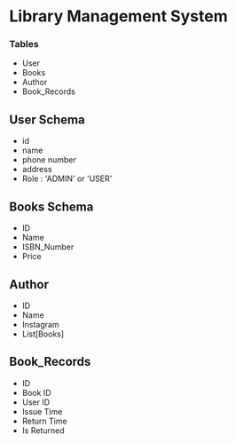 # Library Management System

### Tables

- User
- Books
- Author
- Book_Records

## User Schema

- id
- name
- phone number
- address
- Role : 'ADMIN' or 'USER'

## Books Schema

- ID
- Name
- ISBN_Number
- Price

## Author

- ID
- Name
- Instagram
- List[Books]

## Book_Records

- ID
- Book ID
- User ID
- Issue Time
- Return Time
- Is Returned
